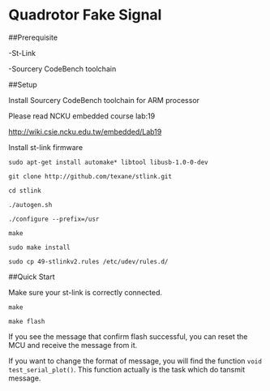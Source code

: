 Quadrotor Fake Signal
=====================
##Prerequisite

-St-Link 

-Sourcery CodeBench toolchain

##Setup

Install Sourcery CodeBench toolchain for ARM processor

Please read NCKU embedded course lab:19 

http://wiki.csie.ncku.edu.tw/embedded/Lab19

Install st-link firmware

`sudo apt-get install automake* libtool libusb-1.0-0-dev`

`git clone http://github.com/texane/stlink.git`

`cd stlink`

`./autogen.sh`

`./configure --prefix=/usr`

`make`

`sudo make install`

`sudo cp 49-stlinkv2.rules /etc/udev/rules.d/`

##Quick Start

Make sure your st-link is correctly connected. 

`make`

`make flash`

If you see the message that confirm flash successful, you can reset the MCU and receive the message from it.

If you want to change the format of message, you will find the function `void test_serial_plot()`. This function actually is the task which do tansmit message.
